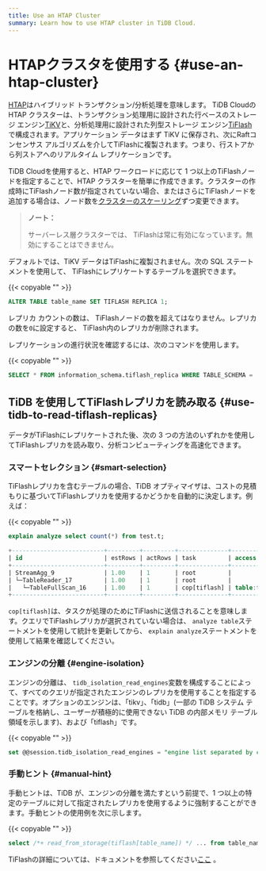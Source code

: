 ```yaml
---
title: Use an HTAP Cluster
summary: Learn how to use HTAP cluster in TiDB Cloud.
---
```


# HTAPクラスタを使用する {#use-an-htap-cluster}

[HTAP](https://en.wikipedia.org/wiki/Hybrid_transactional/analytical_processing)はハイブリッド トランザクション/分析処理を意味します。 TiDB Cloudの HTAP クラスターは、トランザクション処理用に設計された行ベースのストレージ エンジン[TiKV](https://tikv.org)と、分析処理用に設計された列型ストレージ エンジン[TiFlash](https://docs.pingcap.com/tidb/stable/tiflash-overview)で構成されます。アプリケーション データはまず TiKV に保存され、次にRaftコンセンサス アルゴリズムを介してTiFlashに複製されます。つまり、行ストアから列ストアへのリアルタイム レプリケーションです。

TiDB Cloudを使用すると、HTAP ワークロードに応じて 1 つ以上のTiFlashノードを指定することで、HTAP クラスターを簡単に作成できます。クラスターの作成時にTiFlashノード数が指定されていない場合、またはさらにTiFlashノードを追加する場合は、ノード数を[クラスターのスケーリング](/tidb-cloud/scale-tidb-cluster.md)ずつ変更できます。

> **ノート：**
>
> サーバーレス層クラスターでは、 TiFlashは常に有効になっています。無効にすることはできません。

デフォルトでは、TiKV データはTiFlashに複製されません。次の SQL ステートメントを使用して、 TiFlashにレプリケートするテーブルを選択できます。

{{< copyable "" >}}

```sql
ALTER TABLE table_name SET TIFLASH REPLICA 1;
```

レプリカ カウントの数は、 TiFlashノードの数を超えてはなりません。レプリカの数を`0`に設定すると、 TiFlash内のレプリカが削除されます。

レプリケーションの進行状況を確認するには、次のコマンドを使用します。

{{< copyable "" >}}

```sql
SELECT * FROM information_schema.tiflash_replica WHERE TABLE_SCHEMA = '<db_name>' and TABLE_NAME = '<table_name>';
```

## TiDB を使用してTiFlashレプリカを読み取る {#use-tidb-to-read-tiflash-replicas}

データがTiFlashにレプリケートされた後、次の 3 つの方法のいずれかを使用してTiFlashレプリカを読み取り、分析コンピューティングを高速化できます。

### スマートセレクション {#smart-selection}

TiFlashレプリカを含むテーブルの場合、TiDB オプティマイザは、コストの見積もりに基づいてTiFlashレプリカを使用するかどうかを自動的に決定します。例えば：

{{< copyable "" >}}

```sql
explain analyze select count(*) from test.t;
```

```sql
+--------------------------+---------+---------+--------------+---------------+----------------------------------------------------------------------+--------------------------------+-----------+------+
| id                       | estRows | actRows | task         | access object | execution info                                                       | operator info                  | memory    | disk |
+--------------------------+---------+---------+--------------+---------------+----------------------------------------------------------------------+--------------------------------+-----------+------+
| StreamAgg_9              | 1.00    | 1       | root         |               | time:83.8372ms, loops:2                                              | funcs:count(1)->Column#4       | 372 Bytes | N/A  |
| └─TableReader_17         | 1.00    | 1       | root         |               | time:83.7776ms, loops:2, rpc num: 1, rpc time:83.5701ms, proc keys:0 | data:TableFullScan_16          | 152 Bytes | N/A  |
|   └─TableFullScan_16     | 1.00    | 1       | cop[tiflash] | table:t       | time:43ms, loops:1                                                   | keep order:false, stats:pseudo | N/A       | N/A  |
+--------------------------+---------+---------+--------------+---------------+----------------------------------------------------------------------+--------------------------------+-----------+------+
```

`cop[tiflash]`は、タスクが処理のためにTiFlashに送信されることを意味します。クエリでTiFlashレプリカが選択されていない場合は、 `analyze table`ステートメントを使用して統計を更新してから、 `explain analyze`ステートメントを使用して結果を確認してください。

### エンジンの分離 {#engine-isolation}

エンジンの分離は、 `tidb_isolation_read_engines`変数を構成することによって、すべてのクエリが指定されたエンジンのレプリカを使用することを指定することです。オプションのエンジンは、「tikv」、「tidb」(一部の TiDB システム テーブルを格納し、ユーザーが積極的に使用できない TiDB の内部メモリ テーブル領域を示します)、および「tiflash」です。

{{< copyable "" >}}

```sql
set @@session.tidb_isolation_read_engines = "engine list separated by commas";
```

### 手動ヒント {#manual-hint}

手動ヒントは、TiDB が、エンジンの分離を満たすという前提で、1 つ以上の特定のテーブルに対して指定されたレプリカを使用するように強制することができます。手動ヒントの使用例を次に示します。

{{< copyable "" >}}

```sql
select /*+ read_from_storage(tiflash[table_name]) */ ... from table_name;
```

TiFlashの詳細については、ドキュメントを参照してください[ここ](https://docs.pingcap.com/tidb/stable/tiflash-overview/) 。
